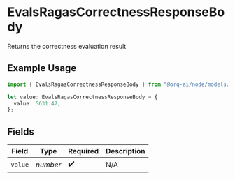 # EvalsRagasCorrectnessResponseBody

Returns the correctness evaluation result

## Example Usage

```typescript
import { EvalsRagasCorrectnessResponseBody } from "@orq-ai/node/models/operations";

let value: EvalsRagasCorrectnessResponseBody = {
  value: 5631.47,
};
```

## Fields

| Field              | Type               | Required           | Description        |
| ------------------ | ------------------ | ------------------ | ------------------ |
| `value`            | *number*           | :heavy_check_mark: | N/A                |